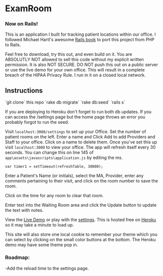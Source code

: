 <h1>ExamRoom</h1>
<h3>Now on Rails!</h3>

This is an application I built for tracking patient locations within our office. I followed Michael Hartl's awesome [Rails book](https://www.railstutorial.org/book) to port this project from PHP to Rails.

Feel free to download, try this out, and even build on it. You are ABSOLUTLY NOT allowed to sell this code without my explicit written permission. It is also NOT SECURE. DO NOT push this out on a public server or use the live demo for your own office. This will result in a complete breach of the HIPAA Privacy Rule. I run in it on a closed local network.

<h2>Instructions</h2>
`git clone` this repo
`rake db migrate`
`rake db:seed`
`rails s`

If you are deploying to Heroku don't forget to run both db updates. If you can access the /settings page but the home page throws an error you probably forgot to run the seed.

Visit `localhost:3000/settings` to set up your Office. 
Set the number of patient rooms on the left.
Enter a name and Click Add to add Providers and Staff to your office. Click on a name to delete them. Once you've set this up visit `localhost:3000` to view your office.
The app will refresh itself every 30 seconds. You can change this on line 145 of `app\assets\javascripts\application.js` by editing the ms.

	var timer1 = setTimeout(refreshTable, 30000);

Enter a Patient's Name (or initials), select the MA, Provider, enter any comments pertaining to their visit, and click on the room number to save the room.

Click on the time for any room to clear that room.

Enter text into the Waiting Room area and click the Update button to update the text with notes.

View the [Live Demo](http://examroom.herokuapp.com/) or play with the [settings](http://examroom.herokuapp.com/settings/show). This is hosted free on [Heroku](https://www.heroku.com/) so it may take a minute to load up. 

This site will also store one local cookie to remember your theme which you can select by clicking on the small color buttons at the bottom. The Heroku demo may have some theme pop in.

<h3>Roadmap:</h3>

-Add the reload time to the settings page.
